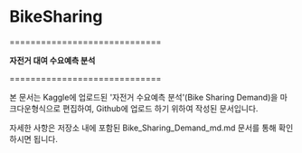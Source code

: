 # BikeSharing
=============================

**자전거 대여 수요예측 분석**

=============================

본 문서는 Kaggle에 업로드된 '자전거 수요예측 분석'(Bike Sharing Demand)을 마크다운형식으로 편집하여,
Github에 업로드 하기 위하여 작성된 문서입니다.

자세한 사항은 저장소 내에 포함된 Bike_Sharing_Demand_md.md 문서를 통해 확인하시면 됩니다.
